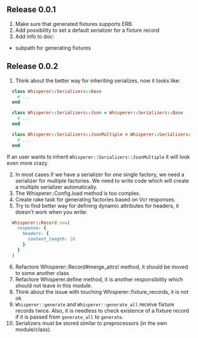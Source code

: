 ## Release 0.0.1

1. Make sure that generated fixtures supports ERB.
2. Add possibility to set a default serializer for a fixture record
3. Add info to doc:
  - subpath for generating fixtures

## Release 0.0.2

1. Think about the better way for inheriting serializes, now it looks like:

  ```ruby
    class Whisperer::Serializers::Base
      # ...
    end

    class Whisperer::Serializers::Json < Whisperer::Serializers::Base
      # ...
    end

    class Whisperer::Serializers::JsonMultiple < Whisperer::Serializers::Json
      # ...
    end
  ```

  If an user wants to inherit `Whisperer::Serializers::JsonMultiple` it will look even more crazy.

2. In most cases if we have a serializer for one single factory, we need a serializer for multiple factories. We need to write code which will create a multiple serializer automatically.
3. The Whisperer::Config.load method is too complex.
4. Create rake task for generating factories based on Vcr responses.
5. Try to find better way for defining dynamic attributes for headers, it doesn't work when you write:

  ```ruby
    Whisperer::Record.new(
      response: {
        headers: {
          content_length: 10
        }
      }
    )
  ```

6. Refactore Whisperer::Record#merge_attrs! method, it should be moved to some another class
7. Refactore Whisperer.define method, it is another responsibility which should not leave in this module.
8. Think about the issue with touching Whisperer::fixture_records, it is not ok
9. `Whisperer::generate` and `Whisperer::generate_all` receive fixture records twice. Also, it is needless to check existence of a fixture record if it is passed from `generate_all` to `generate`.
10. Serializers must be stored similar to preprocessors (in the own module/class).